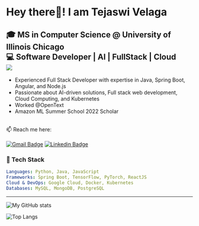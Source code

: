 # Hey there👋!  I am Tejaswi Velaga

🎓 **MS in Computer Science** @ University of Illinois Chicago  
💻 **Software Developer** | **AI** | **FullStack** | **Cloud**  
![](https://komarev.com/ghpvc/?username=Tejaswi2907&color=green)
---
- Experienced Full Stack Developer with expertise in Java, Spring Boot, Angular, and Node.js
- Passionate about AI-driven solutions, Full stack web development, Cloud Computing, and Kubernetes
- Worked @OpenText
- Amazon ML Summer School 2022 Scholar


\
📫 Reach me here: 
\
\
[![Gmail Badge](https://img.shields.io/badge/-tejaswivelaga@gmail.com-c14438?style=for-the-badge&logo=Gmail&logoColor=white&link=mailto:tejaswivelaga@gmail.com)](mailto:tejaswivelaga@gmail.com)
[![Linkedin Badge](https://img.shields.io/badge/LinkedIn-0077B5?style=for-the-badge&logo=linkedin&logoColor=white)](https://www.linkedin.com/in/tejaswi-velaga/)



### 🚀 Tech Stack  
```yaml
Languages: Python, Java, JavaScript  
Frameworks: Spring Boot, TensorFlow, PyTorch, ReactJS  
Cloud & DevOps: Google Cloud, Docker, Kubernetes  
Databases: MySQL, MongoDB, PostgreSQL  
````
---



![My GitHub stats](https://github-readme-stats.vercel.app/api?username=Tejaswi2907&show_icons=true&theme=highcontrast)

![Top Langs](https://github-readme-stats.vercel.app/api/top-langs/?username=Tejaswi2907&layout=compact)




